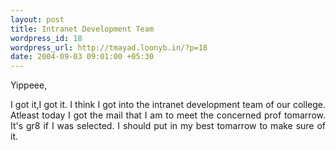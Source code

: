 ```yaml
--- 
layout: post
title: Intranet Development Team
wordpress_id: 18
wordpress_url: http://tmayad.loonyb.in/?p=18
date: 2004-09-03 09:01:00 +05:30
---
```

Yippeee,<br />

<p align="justify">I got it,I got it. I think I got into the intranet development team of our college. Atleast today I got the mail that I am to meet the concerned prof tomarrow. It's gr8 if I was selected. I should put in my best tomarrow to make sure of it.</p>
